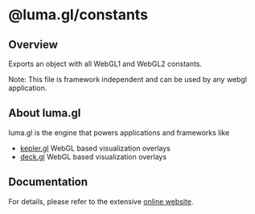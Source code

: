 # @luma.gl/constants

## Overview

Exports an object with all WebGL1 and WebGL2 constants.

Note: This file is framework independent and can be used by any webgl application.


## About luma.gl

luma.gl is the engine that powers applications and frameworks like

* [kepler.gl](https://github.com/uber/deck.gl) WebGL based visualization overlays
* [deck.gl](https://github.com/uber/deck.gl) WebGL based visualization overlays


## Documentation

For details, please refer to the extensive [online website](https://uber.github.io/luma.gl).
